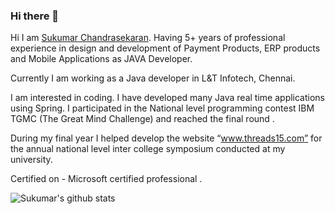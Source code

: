 ### Hi there 👋

<!--
**sukumarc/sukumarc** is a ✨ _special_ ✨ repository because its `README.md` (this file) appears on your GitHub profile.
-->

Hi I am [Sukumar Chandrasekaran](https://www.sukumarc.com). Having 5+ years of professional experience in design and development of Payment Products, ERP products and Mobile Applications as JAVA Developer. 

Currently I am working as a Java developer in L&T Infotech, Chennai.

I am interested in coding. I have developed many Java real time applications using Spring. I participated in the  National level programming contest IBM TGMC (The Great Mind Challenge) and reached the final round .

During my final year I helped develop  the website “www.threads15.com”  for the annual national level inter college symposium conducted at my university. 

Certified on - Microsoft certified professional .

![Sukumar's github stats](https://github-readme-stats.vercel.app/api?username=sukumarc&hide=issues&show_icons=true&theme=onedark)
